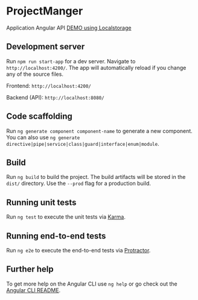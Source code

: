 # ProjectManger

Application Angular API <a href='https://abdes-zakari.github.io/ProjectManager/'>DEMO using Localstorage</a>

## Development server

Run `npm run start-app` for a dev server. Navigate to `http://localhost:4200/`. The app will automatically reload if you change any of the source files.

Frontend: `http://localhost:4200/`

Backend (API): `http://localhost:8080/`

## Code scaffolding

Run `ng generate component component-name` to generate a new component. You can also use `ng generate directive|pipe|service|class|guard|interface|enum|module`.

## Build

Run `ng build` to build the project. The build artifacts will be stored in the `dist/` directory. Use the `--prod` flag for a production build.

## Running unit tests

Run `ng test` to execute the unit tests via [Karma](https://karma-runner.github.io).

## Running end-to-end tests

Run `ng e2e` to execute the end-to-end tests via [Protractor](http://www.protractortest.org/).

## Further help

To get more help on the Angular CLI use `ng help` or go check out the [Angular CLI README](https://github.com/angular/angular-cli/blob/master/README.md).
